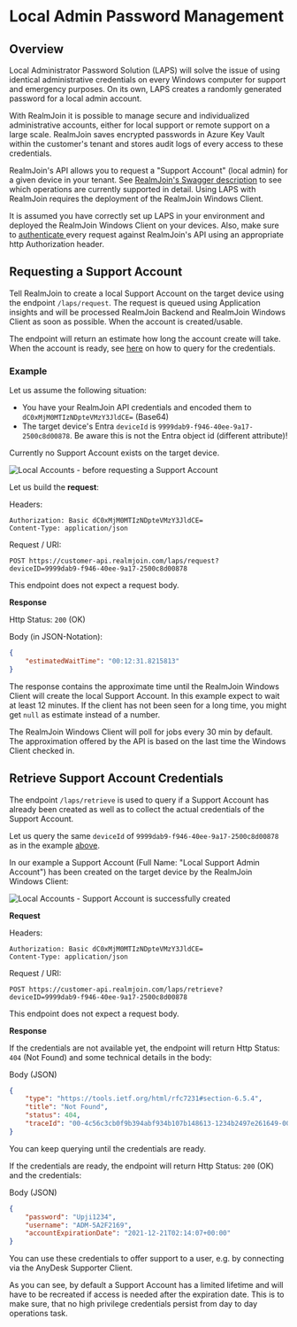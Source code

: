 # Local Admin Password Management

## Overview

Local Administrator Password Solution (LAPS) will solve the issue of using identical administrative credentials on every Windows computer for support and emergency purposes. On its own, LAPS creates a randomly generated password for a local admin account.

With RealmJoin it is possible to manage secure and individualized administrative accounts, either for local support or remote support on a large scale. RealmJoin saves encrypted passwords in Azure Key Vault within the customer's tenant and stores audit logs of every access to these credentials.

RealmJoin's API allows you to request a "Support Account" (local admin) for a given device in your tenant. See [RealmJoin's Swagger description](https://customer-api.realmjoin.com/swagger/index.html) to see which operations are currently supported in detail. Using LAPS with RealmJoin requires the deployment of the RealmJoin Windows Client.

It is assumed you have correctly set up LAPS in your environment and deployed the RealmJoin Windows Client on your devices. Also, make sure to [authenticate ](realmjoin-api/authentication.md)every request against RealmJoin's API using an appropriate http Authorization header.

## Requesting a Support Account

Tell RealmJoin to create a local Support Account on the target device using the endpoint `/laps/request`. The request is queued using Application insights and will be processed RealmJoin Backend and RealmJoin Windows Client as soon as possible. When the account is created/usable.

The endpoint will return an estimate how long the account create will take. When the account is ready, see [here](local-admin-password-management.md#retrieve-support-account-credentials) on how to query for the credentials.

### Example

Let us assume the following situation:

* You have your RealmJoin API credentials and encoded them to `dC0xMjM0MTIzNDpteVMzY3JldCE=` (Base64)
* The target device's Entra `deviceId` is `9999dab9-f946-40ee-9a17-2500c8d00878`. Be aware this is not the Entra object id (different attribute)!

Currently no Support Account exists on the target device.

![Local Accounts - before requesting a Support Account](../../.gitbook/assets/Laps-before.png)

Let us build the **request**:

Headers:

```http
Authorization: Basic dC0xMjM0MTIzNDpteVMzY3JldCE=
Content-Type: application/json
```

Request / URI:

```http
POST https://customer-api.realmjoin.com/laps/request?deviceID=9999dab9-f946-40ee-9a17-2500c8d00878
```

This endpoint does not expect a request body.

**Response**

Http Status: `200` (OK)

Body (in JSON-Notation):

```json
{
    "estimatedWaitTime": "00:12:31.8215813"
}
```

The response contains the approximate time until the RealmJoin Windows Client will create the local Support Account. In this example expect to wait at least 12 minutes. If the client has not been seen for a long time, you might get `null` as estimate instead of a number.

The RealmJoin Windows Client will poll for jobs every 30 min by default. The approximation offered by the API is based on the last time the Windows Client checked in.

## Retrieve Support Account Credentials

The endpoint `/laps/retrieve` is used to query if a Support Account has already been created as well as to collect the actual credentials of the Support Account.

Let us query the same `deviceId` of `9999dab9-f946-40ee-9a17-2500c8d00878` as in the example [above](local-admin-password-management.md#requesting-a-support-account).

In our example a Support Account (Full Name: "Local Support Admin Account") has been created on the target device by the RealmJoin Windows Client:

![Local Accounts - Support Account is successfully created](../../.gitbook/assets/Laps-after.png)

**Request**

Headers:

```http
Authorization: Basic dC0xMjM0MTIzNDpteVMzY3JldCE=
Content-Type: application/json
```

Request / URI:

```http
POST https://customer-api.realmjoin.com/laps/retrieve?deviceID=9999dab9-f946-40ee-9a17-2500c8d00878
```

This endpoint does not expect a request body.

**Response**

If the credentials are not available yet, the endpoint will return Http Status: `404` (Not Found) and some technical details in the body:

Body (JSON)

```json
{
    "type": "https://tools.ietf.org/html/rfc7231#section-6.5.4",
    "title": "Not Found",
    "status": 404,
    "traceId": "00-4c56c3cb0f9b394abf934b107b148613-1234b2497e261649-00"
}
```

You can keep querying until the credentials are ready.&#x20;

If the credentials are ready, the endpoint will return Http Status: `200` (OK) and the credentials:

Body (JSON)

```json
{
    "password": "Upji1234",
    "username": "ADM-5A2F2169",
    "accountExpirationDate": "2021-12-21T02:14:07+00:00"
}
```

You can use these credentials to offer support to a user, e.g. by connecting via the AnyDesk Supporter Client.&#x20;

As you can see, by default a Support Account has a limited lifetime and will have to be recreated if access is needed after the expiration date. This is to make sure, that no high privilege credentials persist from day to day operations task.

